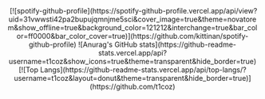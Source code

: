 <div id="header" align="center">
  <img src="https://komarev.com/ghpvc/?username=t1coz&style=flat-square&color=blue" alt=""/>
  [![spotify-github-profile](https://spotify-github-profile.vercel.app/api/view?uid=31vwwsti42pa2bupujqmnjme5sci&cover_image=true&theme=novatorem&show_offline=true&background_color=121212&interchange=true&bar_color=ff0000&bar_color_cover=true)](https://github.com/kittinan/spotify-github-profile)
  ![Anurag's GitHub stats](https://github-readme-stats.vercel.app/api?username=t1coz&show_icons=true&theme=transparent&hide_border=true)
  [![Top Langs](https://github-readme-stats.vercel.app/api/top-langs/?username=t1coz&layout=donut&theme=transparent&hide_border=true)](https://github.com/t1coz)
</div>
